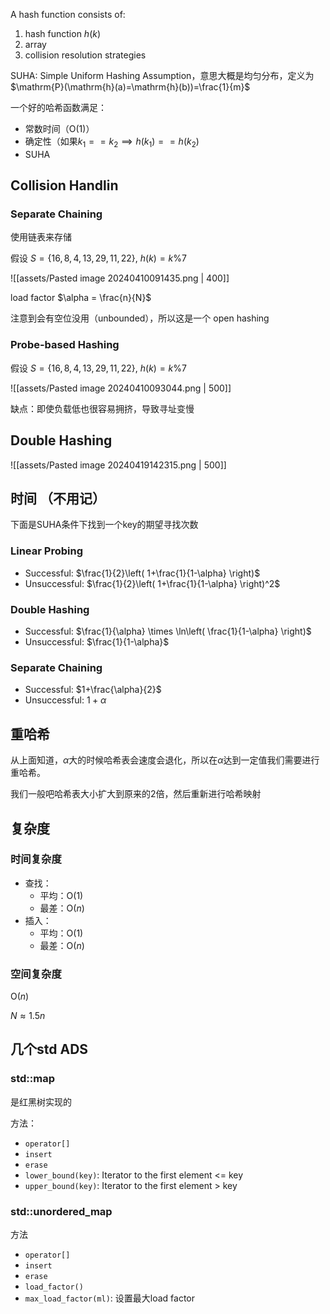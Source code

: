 A hash function consists of:

1. hash function $h(k)$
2. array
3. collision resolution strategies

SUHA: Simple Uniform Hashing Assumption，意思大概是均匀分布，定义为$\mathrm{P}(\mathrm{h}(a)=\mathrm{h}(b))=\frac{1}{m}$

一个好的哈希函数满足：
- 常数时间（$\mathrm{O}(1)$）
- 确定性（如果$k_1==k_2 \implies h(k_1)==h(k_2)$
- SUHA

## Collision Handlin

### Separate Chaining

使用链表来存储

假设 $S = \{ 16, 8, 4, 13, 29, 11, 22 \}$, $h(k) = k \% 7$

![[assets/Pasted image 20240410091435.png | 400]]

load factor $\alpha = \frac{n}{N}$

注意到会有空位没用（unbounded），所以这是一个 open hashing

### Probe-based Hashing

假设 $S = \{ 16, 8, 4, 13, 29, 11, 22 \}$, $h(k) = k \% 7$

![[assets/Pasted image 20240410093044.png | 500]]

缺点：即使负载低也很容易拥挤，导致寻址变慢

## Double Hashing

![[assets/Pasted image 20240419142315.png | 500]]

## 时间 （不用记）

下面是SUHA条件下找到一个key的期望寻找次数

### Linear Probing

- Successful: $\frac{1}{2}\left( 1+\frac{1}{1-\alpha} \right)$
- Unsuccessful: $\frac{1}{2}\left( 1+\frac{1}{1-\alpha} \right)^2$

### Double Hashing

- Successful: $\frac{1}{\alpha} \times \ln\left( \frac{1}{1-\alpha} \right)$
- Unsuccessful: $\frac{1}{1-\alpha}$

### Separate Chaining

- Successful: $1+\frac{\alpha}{2}$
- Unsuccessful: $1+\alpha$

## 重哈希

从上面知道，$\alpha$大的时候哈希表会速度会退化，所以在$\alpha$达到一定值我们需要进行重哈希。

我们一般吧哈希表大小扩大到原来的2倍，然后重新进行哈希映射

## 复杂度

### 时间复杂度
- 查找：
    - 平均：$\mathrm{O}(1)$
    - 最差：$\mathrm{O}(n)$
- 插入：
    - 平均：$\mathrm{O}(1)$
    - 最差：$\mathrm{O}(n)$

### 空间复杂度

$\mathrm{O}(n)$

$N \approx 1.5n$

## 几个std ADS

### std::map

是红黑树实现的

方法：
- `operator[]`
- `insert`
- `erase`
- `lower_bound(key)`: Iterator to the first element <= key
- `upper_bound(key)`: Iterator to the first element > key

### std::unordered_map

方法

- `operator[]`
- `insert`
- `erase`
- `load_factor()`
- `max_load_factor(ml)`: 设置最大load factor